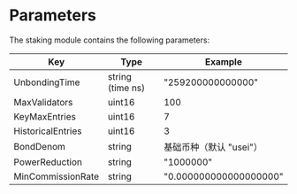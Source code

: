 <!--
order: 8
-->

# Parameters

The staking module contains the following parameters:

| Key               | Type             | Example                |
|-------------------|------------------|------------------------|
| UnbondingTime     | string (time ns) | "259200000000000"      |
| MaxValidators     | uint16           | 100                    |
| KeyMaxEntries     | uint16           | 7                      |
| HistoricalEntries | uint16           | 3                      |
| BondDenom         | string           | 基础币种（默认 "usei"） |
| PowerReduction    | string           | "1000000"              |
| MinCommissionRate | string           | "0.000000000000000000" |
